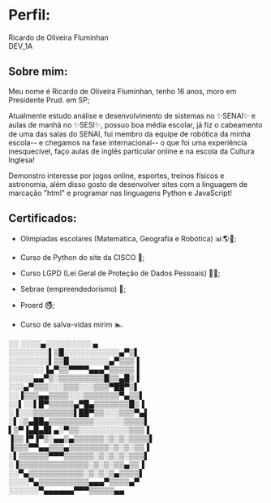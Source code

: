# Perfil: 

Ricardo de Oliveira Fluminhan\
DEV_1A 

## Sobre mim: 

Meu nome é Ricardo de Oliveira Fluminhan, tenho 16 anos, moro em Presidente Prud. em SP;

Atualmente estudo análise e desenvolvimento de sistemas no ✨SENAI✨ e aulas de manhã no ✨SESI✨, possuo boa média escolar, já fiz o cabeamento de uma das salas do SENAI, fui membro da equipe de robótica da minha escola-- e chegamos na fase internacional-- o que foi uma experiência inesquecível, faço aulas de inglês particular online e na escola da Cultura Inglesa! 

Demonstro interesse por jogos online, esportes, treinos físicos e astronomia, além disso gosto de desenvolver sites com a linguagem de marcação "html" e programar nas linguagens Python e JavaScript! 

 

## Certificados: 

- Olimpíadas escolares (Matemática, Geografia e Robótica) 📊🌎🤖; 

- Curso de Python do site da CISCO 🐍; 

- Curso LGPD (Lei Geral de Proteção de Dados Pessoais) 👮‍♂️; 

- Sebrae (empreendedorismo) 🤑; 

- Proerd 🚭;

- Curso de salva-vidas mirim 🏊.

 

░░ ░░░░▄░░░░░░░░░ ▄ \
░░░░░░░░▌▒█░░░░░░░░░░░▄▀▒▌ \
░░░░░░░░▌▒▒█░░░░░░░░▄▀▒▒▒▐ \
░░░░░░░▐▄▀▒▒▀▀▀▀▄▄▄▀▒▒▒▒▒▐ \
░░░░░▄▄▀▒░▒▒▒▒▒▒▒▒▒█▒▒▄█▒▐ \
░░░▄▀▒▒▒░░░▒▒▒░░░▒▒▒▀██▀▒▌ \
░░▐▒▒▒▄▄▒▒▒▒░░░▒▒▒▒▒▒▒▀▄▒▒▌ \
░░▌░░▌█▀▒▒▒▒▒▄▀█▄▒▒▒▒▒▒▒█▒▐ \
░▐░░░▒▒▒▒▒▒▒▒▌██▀▒▒░░░▒▒▒▀▄▌ \
░▌░▒▄██▄▒▒▒▒▒▒▒▒▒░░░░░░▒▒▒▒▌ \
▌▒▀▐▄█▄█▌▄░▀▒▒░░░░░░░░░░▒▒▒▐ \
▐▒▒▐▀▐▀▒░▄▄▒▄▒▒▒▒▒▒░▒░▒░▒▒▒▒▌ \
▐▒▒▒▀▀▄▄▒▒▒▄▒▒▒▒▒▒▒▒░▒░▒░▒▒▐ \
░▌▒▒▒▒▒▒▀▀▀▒▒▒▒▒▒░▒░▒░▒░▒▒▒▌ \
░▐▒▒▒▒▒▒▒▒▒▒▒▒▒▒░▒░▒░▒▒▄▒▒▐ \
░░▀▄▒▒▒▒▒▒▒▒▒▒▒░▒░▒░▒▄▒▒▒▒▌ \
░░░░▀▄▒▒▒▒▒▒▒▒▒▒▄▄▄▀▒▒▒▒▄▀ \
░░░░░░▀▄▄▄▄▄▄▀▀▀▒▒▒▒▒▄▄
